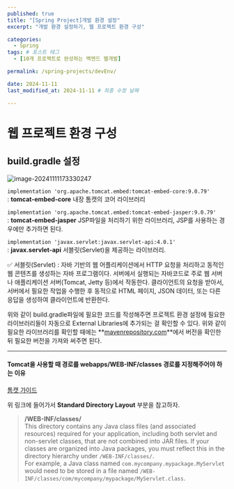 ```yaml
---
published: true
title: "[Spring Project]개발 환경 설정"
excerpt: "개발 환경 설정하기, 웹 프로젝트 환경 구성"

categories:
  - Spring
tags: # 포스트 태그
  - [10개 프로젝트로 완성하는 백엔드 웹개발] 

permalink: /spring-projects/devEnv/

date: 2024-11-11
last_modified_at: 2024-11-11 # 최종 수정 날짜

---
```


# 웹 프로젝트 환경 구성

## build.gradle 설정

![image-20241111173330247]({{site.url}}/images/2024-11-11-spring-projects-01devEnv/image-20241111173330247.png)<br>

`implementation 'org.apache.tomcat.embed:tomcat-embed-core:9.0.79'`<br>: **tomcat-embed-core** 내장 톰캣의 코어 라이브러리

`implementation 'org.apache.tomcat.embed:tomcat-embed-jasper:9.0.79'`<br>: **tomcat-embed-jasper** JSP파일을 처리하기 위한 라이브러리, JSP를 사용하는 경우에만 추가하면 된다.

`implementation 'javax.servlet:javax.servlet-api:4.0.1'`<br>: **javax.servlet-api** 서블릿(Servlet)을 제공하는 라이브러리.

✅ 서블릿(Servlet)
 : 자바 기반의 웹 어플리케이션에서 HTTP 요청을 처리하고 동적인 웹 콘텐츠를 생성하는 자바 프로그램이다. 서버에서 실행되는 자바코드로 주로 웹 서버나 애플리케이션 서버(Tomcat, Jetty 등)에서 작동한다. 클라이언트의 요청을 받아서, 서버에서 필요한 작업을 수행한 후 동적으로 HTML 페이지, JSON 데이터, 또는 다른 응답을 생성하여 클라이언트에 반환한다.

위와 같이 build.gradle파일에 필요한 코드를 작성해주면 프로젝트 환경 설정에 필요한 라이브러리들이 자동으로 External Libraries에 추가되는 걸 확인할 수 있다. 위와 같이 필요한 라이브러리를 확인할 때에는 **<u>mavenrepository.com</u>**에서 버전을 확인한 뒤 필요한 버전을 가져와 써주면 된다.

---

#### Tomcat을 사용할 때 경로를 webapps/WEB-INF/classes 경로를 지정해주어야 하는 이유 

[톰캣 가이드](https://tomcat.apache.org/tomcat-9.0-doc/appdev/deployment.html)

위 링크에 들어가서 **Standard Directory Layout** 부분을 참고하자. 

> **/WEB-INF/classes/** <br>
> This directory contains any Java class files (and associated resources) required for your application, including both servlet and non-servlet classes, that are not combined into JAR files. If your classes are organized into Java packages, you must reflect this in the directory hierarchy under `/WEB-INF/classes/`. <br>For example, a Java class named `com.mycompany.mypackage.MyServlet` would need to be stored in a file named `/WEB-INF/classes/com/mycompany/mypackage/MyServlet.class`. 